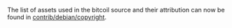 The list of assets used in the bitcoil source and their attribution can now be found in [contrib/debian/copyright](../contrib/debian/copyright).
